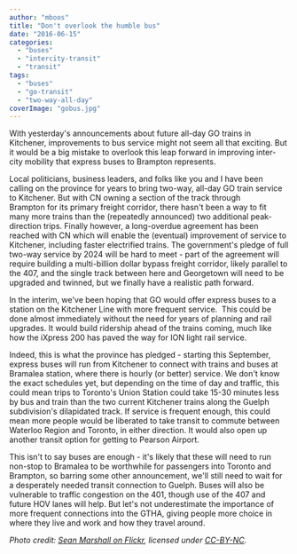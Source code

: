 ```yaml
---
author: "mboos"
title: "Don't overlook the humble bus"
date: "2016-06-15"
categories: 
  - "buses"
  - "intercity-transit"
  - "transit"
tags: 
  - "buses"
  - "go-transit"
  - "two-way-all-day"
coverImage: "gobus.jpg"
---
```


With yesterday's announcements about future all-day GO trains in Kitchener, improvements to bus service might not seem all that exciting. But it would be a big mistake to overlook this leap forward in improving inter-city mobility that express buses to Brampton represents.<!--more-->

Local politicians, business leaders, and folks like you and I have been calling on the province for years to bring two-way, all-day GO train service to Kitchener. But with CN owning a section of the track through Brampton for its primary freight corridor, there hasn't been a way to fit many more trains than the (repeatedly announced) two additional peak-direction trips. Finally however, a long-overdue agreement has been reached with CN which will enable the (eventual) improvement of service to Kitchener, including faster electrified trains. The government's pledge of full two-way service by 2024 will be hard to meet - part of the agreement will require building a multi-billion dollar bypass freight corridor, likely parallel to the 407, and the single track between here and Georgetown will need to be upgraded and twinned, but we finally have a realistic path forward.

In the interim, we've been hoping that GO would offer express buses to a station on the Kitchener Line with more frequent service.  This could be done almost immediately without the need for years of planning and rail upgrades. It would build ridership ahead of the trains coming, much like how the iXpress 200 has paved the way for ION light rail service.

Indeed, this is what the province has pledged - starting this September, express buses will run from Kitchener to connect with trains and buses at Bramalea station, where there is hourly (or better) service. We don't know the exact schedules yet, but depending on the time of day and traffic, this could mean trips to Toronto's Union Station could take 15-30 minutes less by bus and train than the two current Kitchener trains along the Guelph subdivision's dilapidated track. If service is frequent enough, this could mean more people would be liberated to take transit to commute between Waterloo Region and Toronto, in either direction. It would also open up another transit option for getting to Pearson Airport.

This isn't to say buses are enough - it's likely that these will need to run non-stop to Bramalea to be worthwhile for passengers into Toronto and Brampton, so barring some other announcement, we'll still need to wait for a desperately needed transit connection to Guelph. Buses will also be vulnerable to traffic congestion on the 401, though use of the 407 and future HOV lanes will help. But let's not underestimate the importance of more frequent connections into the GTHA, giving people more choice in where they live and work and how they travel around.

_Photo credit: [Sean Marshall on Flickr](https://www.flickr.com/photos/7119320@N05/4092197860), licensed under [CC-BY-NC](https://creativecommons.org/licenses/by-nc/2.0/)._
